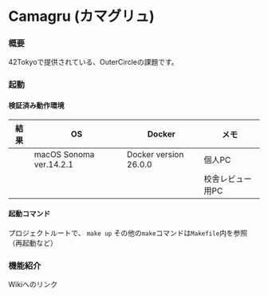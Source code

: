# Camagru (カマグリュ)

### 概要
42Tokyoで提供されている、OuterCircleの課題です。

### 起動
#### 検証済み動作環境

|結果|OS|Docker|メモ|
|----|----|----|----|
||macOS Sonoma ver.14.2.1|Docker version 26.0.0|個人PC|
||||校舎レビュー用PC|

#### 起動コマンド
プロジェクトルートで、
`make up`
その他の`make`コマンドは`Makefile`内を参照（再起動など）

### 機能紹介
Wikiへのリンク
